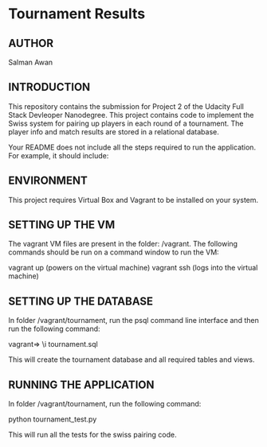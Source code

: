Tournament Results
==================

AUTHOR
------
Salman Awan

INTRODUCTION
------------
This repository contains the submission for Project 2 of the Udacity Full Stack Devleoper Nanodegree. This project contains code to implement the Swiss system for pairing up players in each round of a tournament. The player info and match results are stored in a relational database.

Your README does not include all the steps required to run the application. For example, it should include:

ENVIRONMENT
-----------
This project requires Virtual Box and Vagrant to be installed on your system.

SETTING UP THE VM
-----------------
The vagrant VM files are present in the folder: /vagrant. The following commands should be run on a command window to run the VM:

vagrant up (powers on the virtual machine)
vagrant ssh (logs into the virtual machine)

SETTING UP THE DATABASE
-----------------------
In folder /vagrant/tournament, run the psql command line interface and then run the following command:

vagrant=> \i tournament.sql

This will create the tournament database and all required tables and views.

RUNNING THE APPLICATION
-----------------------
In folder /vagrant/tournament, run the following command:

python tournament_test.py

This will run all the tests for the swiss pairing code.
